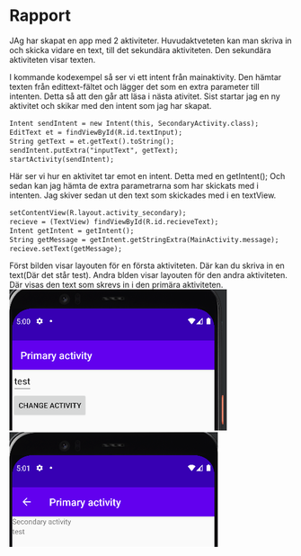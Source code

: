 
# Rapport

JAg har skapat en app med 2 aktiviteter. Huvudaktveteten kan man skriva in
och skicka vidare en text, till det sekundära aktiviteten.
Den sekundära aktiviteten visar texten.

I kommande kodexempel så ser vi ett intent från mainaktivity. Den hämtar texten från edittext-fältet och lägger det som en
extra parameter till intenten. Detta så att den går att läsa i nästa ativitet. 
Sist startar jag en ny aktivitet och skikar med den intent som jag har skapat. 
```
Intent sendIntent = new Intent(this, SecondaryActivity.class);
EditText et = findViewById(R.id.textInput);
String getText = et.getText().toString();
sendIntent.putExtra("inputText", getText);
startActivity(sendIntent);
```

Här ser vi hur en aktivitet tar emot en intent. Detta med en getIntent(); Och sedan kan jag hämta de extra parametrarna
som har skickats med i intenten. Jag skiver sedan ut den text som skickades med i en textView.
```
setContentView(R.layout.activity_secondary);
recieve = (TextView) findViewById(R.id.recieveText);
Intent getIntent = getIntent();
String getMessage = getIntent.getStringExtra(MainActivity.message);
recieve.setText(getMessage);
```


Först bilden visar layouten för en första aktiviteten. Där kan du skriva in en text(Där det står test). 
Andra blden visar layouten för den andra aktiviteten. Där visas den text som skrevs in i den primära aktiviteten.
![](main.png)
![](secondary.png)